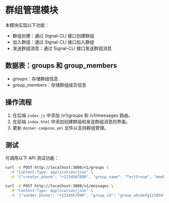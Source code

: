 # 群组管理模块

本模块实现以下功能：
- 群组创建：通过 Signal-CLI 接口创建群组
- 加入群组：通过 Signal-CLI 接口加入群组
- 发送群组消息：通过 Signal-CLI 接口发送群组消息

## 数据表：groups 和 group_members
- groups：存储群组信息
- group_members：存储群组成员信息

## 操作流程
1. 在后端 `index.js` 中添加 /v1/groups 和 /v1/messages 路由。
2. 在前端 `index.html` 中添加创建群组和发送群组消息的界面。
3. 更新 `docker-compose.yml` 文件以支持群组管理。

## 测试
可调用以下 API 测试功能：
```bash
curl -X POST http://localhost:3000/v1/groups \
  -H "Content-Type: application/json" \
  -d '{"creator_phone": "+1234567890", "group_name": "TestGroup", "members": ["+0987654321"]}'

curl -X POST http://localhost:3000/v1/messages \
  -H "Content-Type: application/json" \
  -d '{"sender_phone": "+1234567890", "group_id": "group.abcdefg123456", "content": "Hello group!", "type": "TEXT"}'
```
